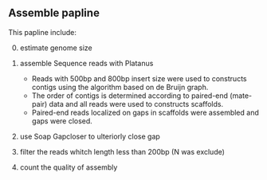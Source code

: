 ## Assemble papline

   This papline include:

   0. estimate genome size

   1. assemble Sequence reads with Platanus  
      * Reads with 500bp and 800bp insert size were used to constructs contigs using the algorithm based on de Bruijn graph.  
      * The order of contigs is determined according to paired-end (mate-pair) data and all reads were used to constructs scaffolds.  
      * Paired-end reads localized on gaps in scaffolds were assembled and gaps were closed.

   2. use Soap Gapcloser to ulteriorly close gap
 
   3. filter the reads whitch length less than 200bp (N was exclude)

   4. count the quality of assembly
